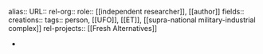 alias::
URL::
rel-org::
role:: [[independent researcher]], [[author]]
fields::
creations::
tags:: person, [[UFO]], [[ET]], [[supra-national military-industrial complex]]
rel-projects:: [[Fresh Alternatives]]


-
